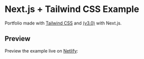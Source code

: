 # Next.js + Tailwind CSS Example

Portfolio made with  [Tailwind CSS](https://tailwindcss.com/) and [(v3.0)](https://tailwindcss.com/blog/tailwindcss-v3) with Next.js. 
## Preview

Preview the example live on [Netlify](https://jojofullstackadventures.netlify.app/):



